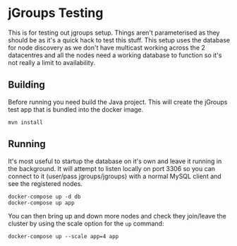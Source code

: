 jGroups Testing
===============

This is for testing out jgroups setup. Things aren't parameterised as they
should be as it's a quick hack to test this stuff. This setup uses the
database for node discovery as we don't have multicast working across the 2 
datacentres and all the nodes need a working database to function so it's
not really a limit to availability.

Building
--------

Before running you need build the Java project. This will create the jGroups
test app that is bundled into the docker image.

    mvn install

Running
-------

It's most useful to startup the database on it's own and leave it running
in the background. It will attempt to listen locally on port 3306 so you can
connect to it (user/pass jgroups/jgroups) with a normal MySQL client and see
the registered nodes.

    docker-compose up -d db
    docker-compose up app
    
You can then bring up and down more nodes and check they join/leave the cluster
by using the scale option for the ``up`` command:

    docker-compose up --scale app=4 app

